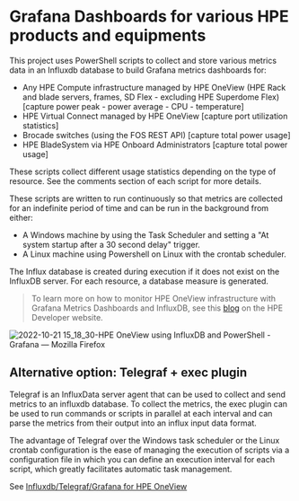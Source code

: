 # Grafana Dashboards for various HPE products and equipments 

This project uses PowerShell scripts to collect and store various metrics data in an Influxdb database to build Grafana metrics dashboards for:
- Any HPE Compute infrastructure managed by HPE OneView (HPE Rack and blade servers, frames, SD Flex - excluding HPE Superdome Flex) [capture power peak - power average - CPU - temperature]
- HPE Virtual Connect managed by HPE OneView [capture port utilization statistics]
- Brocade switches (using the FOS REST API) [capture total power usage]
- HPE BladeSystem via HPE Onboard Administrators [capture total power usage]

These scripts collect different usage statistics depending on the type of resource. See the comments section of each script for more details.

These scripts are written to run continuously so that metrics are collected for an indefinite period of time and can be run in the background from either: 
- A Windows machine by using the Task Scheduler and setting a "At system startup after a 30 second delay" trigger.  
- A Linux machine using Powershell on Linux with the crontab scheduler.

The Influx database is created during execution if it does not exist on the InfluxDB server. For each resource, a database measure is generated.


> To learn more on how to monitor HPE OneView infrastructure with Grafana Metrics Dashboards and InfluxDB, see this [blog](https://developer.hpe.com/blog/how-to-monitor-hpe-oneview-infrastructure-with-grafana-metrics-dashboards-and-influxdb/) on the HPE Developer website.

![2022-10-21 15_18_30-HPE OneView using InfluxDB and PowerShell - Grafana — Mozilla Firefox](https://user-images.githubusercontent.com/13134334/197205198-643b505a-a67b-4ef4-8bec-c8be80515c32.png)



## Alternative option: Telegraf + exec plugin

Telegraf is an InfluxData server agent that can be used to collect and send metrics to an influxdb database. To collect the metrics, the exec plugin can be used to run commands or scripts in parallel at each interval and can parse the metrics from their output into an influx input data format.

The advantage of Telegraf over the Windows task scheduler or the Linux crontab configuration is the ease of managing the execution of scripts via a configuration file in which you can define an execution interval for each script, which greatly facilitates automatic task management.

See [Influxdb/Telegraf/Grafana for HPE OneView](https://github.com/jullienl/HPE-Synergy-OneView-demos/tree/master/Grafana-InfluxDB-Telegraf)